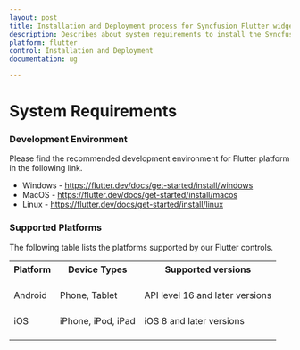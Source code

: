 ```yaml
---
layout: post
title: Installation and Deployment process for Syncfusion Flutter widgets
description: Describes about system requirements to install the Syncfusion Flutter widgets
platform: flutter
control: Installation and Deployment
documentation: ug

---
```


# System Requirements

### Development Environment
Please find the recommended development environment for Flutter platform in the following link. 

* Windows - https://flutter.dev/docs/get-started/install/windows 
* MacOS - https://flutter.dev/docs/get-started/install/macos 
* Linux - https://flutter.dev/docs/get-started/install/linux 

### Supported Platforms

The following table lists the platforms supported by our Flutter controls.

<table>
    <tr>
        <th>Platform<br/>
            <br/></th>        
        <th>
          Device Types
            <br/>
            <br/>
        </th>
        <th>
            Supported versions
            <br/>
            <br/>
        </th>
    </tr>
    <tr>
        <td rowspan="2">
            Android
            <br/>
            <br/>
        </td>
        <td rowspan="2">
        Phone, Tablet
        <br/>
        <br/>
        </td>
    </tr>
     <tr>
        <td>
            API level 16 and later versions
            <br/>
            <br/>
        </td>
    </tr>
    <tr>
        <td>
            iOS
            <br/>
            <br/>
        </td>
        <td>
            iPhone, iPod, iPad
            <br/>
            <br/>
        </td>
        <td>
            iOS 8 and later versions
            <br/>
            <br/>
        </td>
    </tr>
    
</table>